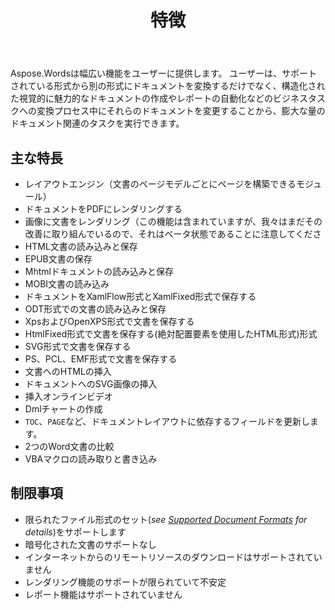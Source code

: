 ﻿---
title: 特徴
second_title: C++の場合Aspose.Words
articleTitle: サポートされる機能
linktitle: サポートされる機能
description: "C++の場合Aspose.Words 単純に文書を変換して変更することから、構造化された視覚的に魅力的な文書を作成したり、レポートを自動化することまで、幅広い機能をユーザーに提供します。"
type: docs
weight: 40
url: /ja/cpp/features/
---

Aspose.Wordsは幅広い機能をユーザーに提供します。 ユーザーは、サポートされている形式から別の形式にドキュメントを変換するだけでなく、構造化された視覚的に魅力的なドキュメントの作成やレポートの自動化などのビジネスタスクへの変換プロセス中にそれらのドキュメントを変更することから、膨大な量のドキュメント関連のタスクを実行できます。

## 主な特長

- レイアウトエンジン（文書のページモデルごとにページを構築できるモジュール）
- ドキュメントをPDFにレンダリングする
- 画像に文書をレンダリング（この機能は含まれていますが、我々はまだその改善に取り組んでいるので、それはベータ状態であることに注意してくださ
- HTML文書の読み込みと保存
- EPUB文書の保存
- Mhtmlドキュメントの読み込みと保存
- MOBI文書の読み込み
- ドキュメントをXamlFlow形式とXamlFixed形式で保存する
- ODT形式での文書の読み込みと保存
- XpsおよびOpenXPS形式で文書を保存する
- HtmlFixed形式で文書を保存する(絶対配置要素を使用したHTML形式)形式
- SVG形式で文書を保存する
- PS、PCL、EMF形式で文書を保存する
- 文書へのHTMLの挿入
- ドキュメントへのSVG画像の挿入
- 挿入オンラインビデオ
- Dmlチャートの作成
- `TOC`、`PAGE`など、ドキュメントレイアウトに依存するフィールドを更新します。
- 2つのWord文書の比較
- VBAマクロの読み取りと書き込み

## 制限事項

- 限られたファイル形式のセット(*see [Supported Document Formats](/words/cpp/supported-document-formats/) for details*)をサポートします
- 暗号化された文書のサポートなし
- インターネットからのリモートリソースのダウンロードはサポートされていません
- レンダリング機能のサポートが限られていて不安定
- レポート機能はサポートされていません
